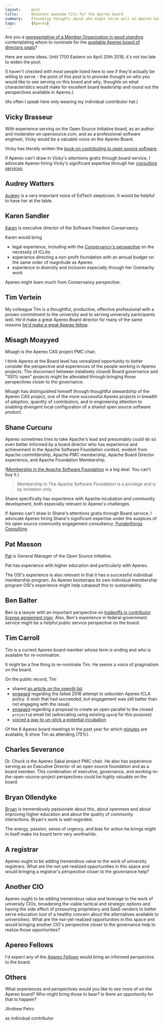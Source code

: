 ```yaml
---
layout:     post
title:      Nominate awesome fits for the Apereo board
summary:    Provoking thoughts about who might serve well on Apereo board.
tags:       [Apereo]
---
```


Are you a
[representative of a Member Organization in good standing][bylaws 5]
contemplating whom to nominate for the
[available Apereo board of directors seats][call for nominees]?

Here are some ideas. Until 1700 Eastern on April 20th 2018, it's not too late to
widen the pool.

(I haven't checked with most people listed here to see if they'd actually be
willing to serve - the point of this post is to provoke thought on who *you*
would like to see serving on this board and *why*, thoughts on what
characteristics would make for excellent board leadership and round out the
perspectives available in Apereo.)

(As often I speak here only wearing my individual contributor hat.)

## Vicky Brasseur

With experience serving on the Open Source Initiative board, as an author and
moderator on opensource.com, and as a professional software engineer, Vicky
would be a valuable voice on the Apereo Board.

Vicky has literally written the
[book on contributing to open source software][fyfwos].

If Apereo can't draw in Vicky's attentions gratis through board service, I
advocate Apereo hiring Vicky's significant expertise through her
[consulting services](https://www.vmbrasseur.com/services/).

## Audrey Watters

[Audrey][audreywatters] is a very important voice of EdTech skepticism. It would
be helpful to have her at the table.

## Karen Sandler

[Karen](https://sfconservancy.org/about/staff/#karen) is executive director of
the Software Freedom Conservancy.

Karen would bring

+ legal experience, including with the [Conservancy's perspective][sfc iclas] on
  the necessity of ICLAs
+ experience directing a non-profit foundation with an annual budget on the same
  order of magnitude as Apereo
+ experience in diversity and inclusion especially through her Outreachy work

Apereo might learn much from Conservancy perspective.

## Tim Vertein

My colleague Tim is a thoughtful, productive, effective professional
with a proven commitment to the university and to serving university
participants well. He'd make a great Apereo Board director for many of the same
reasons [he'd make a great Apereo fellow][tim vertein fellow nomination].

## Misagh Moayyed

Misagh is the Apereo CAS project PMC chair.

I think Apereo at the Board level has unrealized opportunity to better consider
the perspective and experiences of the people working in Apereo projects. The
disconnect between (relatively closed) Board governance and "100% open" projects
might be alleviated through bringing those perspectives closer to the
governance.

Misagh has distinguished himself through thoughtful
stewardship of the Apereo CAS project, one of the more successful Apereo
projects in breadth of adoption, quantity of contributors, and in engineering
attention to enabling divergent local configuration of a shared open source
software product.

## Shane Curcuru

Apereo sometimes tries to take Apache's lead and presumably could do so even
better informed by a board director who has experience and achievement
in the Apache Software Foundation context, evident from Apache committership,
Apache PMC membership, Apache Board Director experience, and Apache Foundation
Membership.

([Membership in the Apache Software Foundation][Apache members] is a big deal.
You can't buy it.)

> Membership in The Apache Software Foundation is a privilege and is by
> invitation only.

Shane specifically has experience with Apache incubation and community
development, both especially relevant to Apereo's challenges.

If Apereo can't draw in Shane's attentions gratis through Board service, I
advocate Apereo hiring Shane's significant expertise under the auspices of his
open source community engagement consultancy, [Punderthings Consulting][].

## Pat Masson

[Pat](https://opensource.org/docs/board-annotated#PatrickMasson) is General
Manager of the Open Source Initiative.

Pat has experience with higher education and particularly with Apereo.

The OSI's experience is also relevant in that it has a successful individual
membership program. As Apereo bootstraps its own individual membership program
OSI's experience might help catapault this to sustainability.

## Ben Balter

Ben is a lawyer with an important perspective on
[tradeoffs in contributor license agreement rigor][ben balter no cla]. Also,
Ben's experience in federal government service might be a helpful public service
perspective on the board.

## Tim Carroll

Tim is a current Apereo board member whose term is ending and who is available
for re-nomination.

It might be a fine thing to re-nominate Tim. He seems a voice of pragmatism on
the board.

On the public record, Tim

+ shared [an article on the open@ list](https://groups.google.com/a/apereo.org/d/topic/open/Xtdt2I8VMQQ/discussion)
+ [engaged](https://groups.google.com/a/apereo.org/d/msg/licensing-discuss/c1puG3RKZcA/nPDMUCU6EAAJ)
  regarding the failed 2016 attempt to unburden Apereo ICLA policy. (I wish that
  had succeeded, but engagement was still better than not engaging with the
  issue).
+ [engaged](https://groups.google.com/a/apereo.org/d/msg/open/GNtB1MGvZK4/rebkAZPSBwAJ)
  regarding a proposal to create an open parallel to the closed `projects@`
  email list (advocating using existing `open@` for this purpose)
+ [voiced a way to un-stick a potential incubation](https://groups.google.com/a/apereo.org/d/msg/incubation/86VDDg_ADZI/IvFNEKSZBQAJ)

Of the 8 Apereo board meetings in the past year for which [minutes][]
are available, 6 show Tim as attending (75%).

## Charles Severance

Dr. Chuck is the Apereo Sakai project PMC chair. He also has experience serving
as an Executive Director of an open source foundation and as a board member.
This combination of executive, governance, and
working-in-the-open-source-project perspectives could be highly valuable on the
board.

## Bryan Ollendyke

[Bryan](https://www.drupal.org/u/btopro) is tremendously passionate about this,
about openness and about improving higher education and about the quality of
community interactions. Bryan's work is well-regarded.

The energy, passion, sense of urgency, and bias for action he brings might in
itself make his board term very worthwhile.

## A registrar

Apereo ought to be adding tremendous value to the work of university registrars.
What are the not-yet-realized opportunities in this space and would bringing a
registrar's perspective closer to the governance help?

## Another CIO

Apereo ought to be adding tremendous value and leverage to the work of
university CIOs, broadening the viable tactical and strategic options and having
the side effect of pressuring proprietary and SaaS vendors to better serve
education (out of a healthy concern about the alternatives available to
universities). What are the not-yet-realized opportunities in this space and
would bringing another CIO's perspective closer to the governance help to
realize those opportunties?

## Apereo Fellows

I'd expect any of the [Apereo Fellows][] would bring an informed perspective to
the board.

## Others

What experiences and perspectives would you like to see more of on the Apereo
board? Who might bring those to bear? Is there an opportunity for that to
happen?

/Andrew Petro

as individual contributor

[bylaws 5]: https://www.apereo.org/content/bylaws#article-5
[sfc iclas]: https://sfconservancy.org/blog/2014/jun/09/do-not-need-cla/
[Punderthings Consulting]: http://punderthings.com/
[fyfwos]: https://pragprog.com/book/vbopens/forge-your-future-with-open-source
[Apache members]: https://apache.org/foundation/members.html
[ben balter no cla]: https://ben.balter.com/2018/01/02/why-you-probably-shouldnt-add-a-cla-to-your-open-source-project/
[minutes]: https://www.apereo.org/content/board-meeting-minutes
[audreywatters]: http://audreywatters.com/
[call for nominees]: https://groups.google.com/a/apereo.org/d/topic/announcements/rCtIZGF2eos/discussion
[tim vertein fellow nomination]: https://git.doit.wisc.edu/andrew-petro/2018-vertein-apereo-fellow-nomination/blob/master/README.md
[Apereo Fellows]: https://www.apereo.org/communities/apereo-fellows
